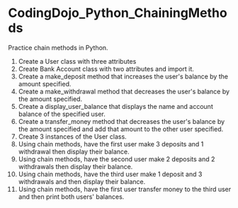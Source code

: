 # CodingDojo_Python_ChainingMethods
Practice chain methods in Python. 

1. Create a User class with three attributes
2. Create Bank Account class with two attributes and import it.  
3. Create a make_deposit method that increases the user's balance by the amount specified.
4. Create a make_withdrawal method that decreases the user's balance by the amount specified.
5. Create a display_user_balance that displays the name and account balance of the specified user.
6. Create a transfer_money method that decreases the user's balance by the amount specified and add that amount to the other user specified.
7. Create 3 instances of the User class.
8. Using chain methods, have the first user make 3 deposits and 1 withdrawal then display their balance.
9. Using chain methods, have the second user make 2 deposits and 2 withdrawals then display their balance.
10. Using chain methods, have the third user make 1 deposit and 3 withdrawals and then display their balance.
11. Using chain methods, have the first user transfer money to the third user and then print both users' balances.

